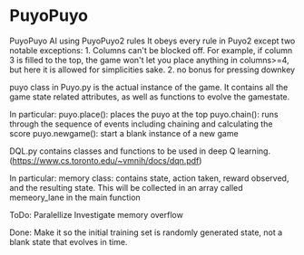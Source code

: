 # PuyoPuyo
PuyoPuyo AI using PuyoPuyo2 rules
It obeys every rule in Puyo2 except two notable exceptions:
    1. Columns can't be blocked off. For example, if column 3 is filled to the top, the game won't let you place anything in columns>=4, but here it is allowed for simplicities sake.
    2. no bonus for pressing downkey



puyo class in Puyo.py is the actual instance of the game. It contains all the game state related attributes, as well as functions to evolve the gamestate.

In particular:
    puyo.place(): places the puyo at the top
    puyo.chain(): runs through the sequence of events including chaining and calculating the score
    puyo.newgame(): start a blank instance of a new game
    
    
DQL.py contains classes and functions to be used in deep Q learning.(https://www.cs.toronto.edu/~vmnih/docs/dqn.pdf)

In particular:
    memory class: contains state, action taken, reward observed, and the resulting state. This will be collected in an array called memeory_lane in the main function



ToDo:
Paralellize
Investigate memory overflow


Done:
Make it so the initial training set is randomly generated state, not a blank state that evolves in time.
